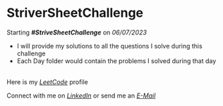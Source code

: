 # StriverSheetChallenge
Starting ***#StriveSheetChallenge*** on *06/07/2023*
- I will provide my solutions to all the questions I solve during this challenge
- Each Day folder would contain the problems I solved during that day
</br></br>

Here is my [*LeetCode*](https://leetcode.com/draveshjaluka/) profile

Connect with me on [*LinkedIn*](https://www.linkedin.com/in/draveshjaluka/) or send me an [*E-Mail*](mailto:draveshjaluka@yahoo.com)
